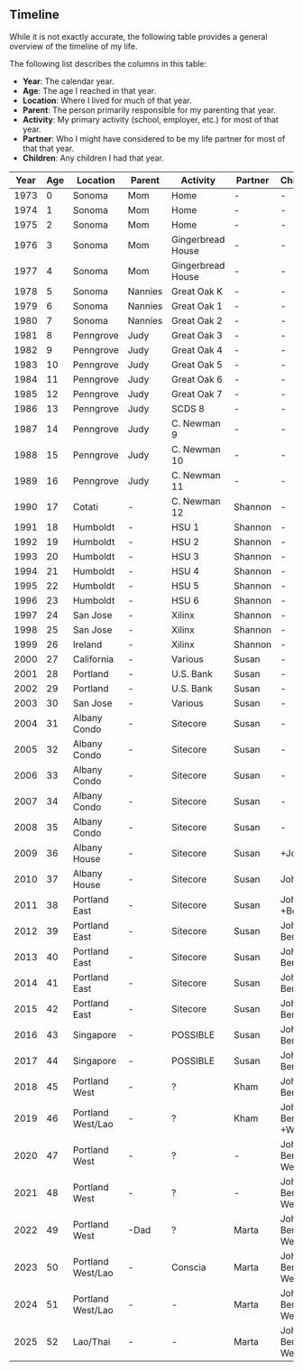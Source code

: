 ## Timeline

While it is not exactly accurate, the following table provides a general overview of the timeline of my life.

The following list describes the columns in this table:

 - **Year**: The calendar year.
 - **Age**: The age I reached in that year.
 - **Location**: Where I lived for much of that year.
 - **Parent**: The person primarily responsible for my parenting that year.
 - **Activity**: My primary activity (school, employer, etc.) for most of that year.
 - **Partner**: Who I might have considered to be my life partner for most of that that year.
 - **Children**: Any children I had that year.

| Year | Age | Location          | Parent  | Activity          | Partner | Children        |
| ---- | --- | ----------------- | ------- | ----------------- | ------- | --------------- |
| 1973 | 0   | Sonoma            | Mom     | Home              | -       | -               |
| 1974 | 1   | Sonoma            | Mom     | Home              | -       | -               |
| 1975 | 2   | Sonoma            | Mom     | Home              | -       | -               |
| 1976 | 3   | Sonoma            | Mom     | Gingerbread House | -       | -               |
| 1977 | 4   | Sonoma            | Mom     | Gingerbread House | -       | -               |
| 1978 | 5   | Sonoma            | Nannies | Great Oak K       | -       | -               |
| 1979 | 6   | Sonoma            | Nannies | Great Oak 1       | -       | -               |
| 1980 | 7   | Sonoma            | Nannies | Great Oak 2       | -       | -               |
| 1981 | 8   | Penngrove         | Judy    | Great Oak 3       | -       | -               |
| 1982 | 9   | Penngrove         | Judy    | Great Oak 4       | -       | -               |
| 1983 | 10  | Penngrove         | Judy    | Great Oak 5       | -       | -               |
| 1984 | 11  | Penngrove         | Judy    | Great Oak 6       | -       | -               |
| 1985 | 12  | Penngrove         | Judy    | Great Oak 7       | -       | -               |
| 1986 | 13  | Penngrove         | Judy    | SCDS 8            | -       | -               |
| 1987 | 14  | Penngrove         | Judy    | C. Newman 9       | -       | -               |
| 1988 | 15  | Penngrove         | Judy    | C. Newman 10      | -       | -               |
| 1989 | 16  | Penngrove         | Judy    | C. Newman 11      | -       | -               |
| 1990 | 17  | Cotati            | -       | C. Newman 12      | Shannon | -               |
| 1991 | 18  | Humboldt          | -       | HSU 1             | Shannon | -               |
| 1992 | 19  | Humboldt          | -       | HSU 2             | Shannon | -               |
| 1993 | 20  | Humboldt          | -       | HSU 3             | Shannon | -               |
| 1994 | 21  | Humboldt          | -       | HSU 4             | Shannon | -               |
| 1995 | 22  | Humboldt          | -       | HSU 5             | Shannon | -               |
| 1996 | 23  | Humboldt          | -       | HSU 6             | Shannon | -               |
| 1997 | 24  | San Jose          | -       | Xilinx            | Shannon | -               |
| 1998 | 25  | San Jose          | -       | Xilinx            | Shannon | -               |
| 1999 | 26  | Ireland           | -       | Xilinx            | Shannon | -               |
| 2000 | 27  | California        | -       | Various           | Susan   | -               |
| 2001 | 28  | Portland          | -       | U.S. Bank         | Susan   | -               |
| 2002 | 29  | Portland          | -       | U.S. Bank         | Susan   | -               |
| 2003 | 30  | San Jose          | -       | Various           | Susan   | -               |
| 2004 | 31  | Albany Condo      | -       | Sitecore          | Susan   | -               | 
| 2005 | 32  | Albany Condo      | -       | Sitecore          | Susan   | -               |
| 2006 | 33  | Albany Condo      | -       | Sitecore          | Susan   | -               |
| 2007 | 34  | Albany Condo      | -       | Sitecore          | Susan   | -               |
| 2008 | 35  | Albany Condo      | -       | Sitecore          | Susan   | -               |
| 2009 | 36  | Albany House      | -       | Sitecore          | Susan   | +John           |
| 2010 | 37  | Albany House      | -       | Sitecore          | Susan   | John            |
| 2011 | 38  | Portland East     | -       | Sitecore          | Susan   | John +Ben       |
| 2012 | 39  | Portland East     | -       | Sitecore          | Susan   | John Ben        | 
| 2013 | 40  | Portland East     | -       | Sitecore          | Susan   | John Ben        | 
| 2014 | 41  | Portland East     | -       | Sitecore          | Susan   | John Ben        | 
| 2015 | 42  | Portland East     | -       | Sitecore          | Susan   | John Ben        | 
| 2016 | 43  | Singapore         | -       | POSSIBLE          | Susan   | John Ben        |
| 2017 | 44  | Singapore         | -       | POSSIBLE          | Susan   | John Ben        | 
| 2018 | 45  | Portland West     | -       | ?                 | Kham    | John Ben        |
| 2019 | 46  | Portland West/Lao | -       | ?                 | Kham    | John Ben +Wendy |
| 2020 | 47  | Portland West     | -       | ?                 | -       | John Ben Wendy  |
| 2021 | 48  | Portland West     | -       | ?                 | -       | John Ben Wendy  |
| 2022 | 49  | Portland West     | -Dad    | ?                 | Marta   | John Ben Wendy  |
| 2023 | 50  | Portland West/Lao | -       | Conscia           | Marta   | John Ben Wendy  |  
| 2024 | 51  | Portland West/Lao | -       | -                 | Marta   | John Ben Wendy  |  
| 2025 | 52  | Lao/Thai          | -       | -                 | Marta   | John Ben Wendy  |  
